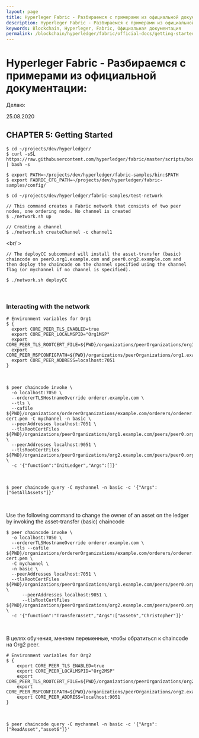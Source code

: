 ```yaml
---
layout: page
title: Hyperleger Fabric - Разбираемся с примерами из официальной документации
description: Hyperleger Fabric - Разбираемся с примерами из официальной документации
keywords: Blockchain, Hyperleger, Fabric, Официальная документация
permalink: /blockchain/hyperledger/fabric/official-docs/getting-started/
---
```


# Hyperleger Fabric - Разбираемся с примерами из официальной документации:

Делаю:

25.08.2020

## CHAPTER 5: Getting Started

    $ cd ~/projects/dev/hyperledger/
    $ curl -sSL https://raw.githubusercontent.com/hyperledger/fabric/master/scripts/bootstrap.sh | bash -s

    $ export PATH=~/projects/dev/hyperledger/fabric-samples/bin:$PATH
    $ export FABRIC_CFG_PATH=~/projects/dev/hyperledger/fabric-samples/config/

    $ cd ~/projects/dev/hyperledger/fabric-samples/test-network

    // This command creates a Fabric network that consists of two peer nodes, one ordering node. No channel is created
    $ ./network.sh up

    // Creating a channel
    $ ./network.sh createChannel -c channel1

<br/ >

    // The deployCC subcommand will install the asset-transfer (basic) chaincode on peer0.org1.example.com and peer0.org2.example.com and then deploy the chaincode on the channel specified using the channel flag (or mychannel if no channel is specified).

    $ ./network.sh deployCC

<br/>

### Interacting with the network

    # Environment variables for Org1
    $ {
      export CORE_PEER_TLS_ENABLED=true
      export CORE_PEER_LOCALMSPID="Org1MSP"
      export CORE_PEER_TLS_ROOTCERT_FILE=${PWD}/organizations/peerOrganizations/org1.example.com/peers/peer0.org1.example.com/tls/ca.crt
      export CORE_PEER_MSPCONFIGPATH=${PWD}/organizations/peerOrganizations/org1.example.com/users/Admin@org1.example.com/msp
      export CORE_PEER_ADDRESS=localhost:7051
    }

<br/>

    $ peer chaincode invoke \
      -o localhost:7050 \
      --ordererTLSHostnameOverride orderer.example.com \
      --tls \
      --cafile ${PWD}/organizations/ordererOrganizations/example.com/orderers/orderer.example.com/msp/tlscacerts/tlsca.example.com-cert.pem -C mychannel -n basic \
      --peerAddresses localhost:7051 \
      --tlsRootCertFiles ${PWD}/organizations/peerOrganizations/org1.example.com/peers/peer0.org1.example.com/tls/ca.crt \
      --peerAddresses localhost:9051 \
      --tlsRootCertFiles ${PWD}/organizations/peerOrganizations/org2.example.com/peers/peer0.org2.example.com/tls/ca.crt \
      -c '{"function":"InitLedger","Args":[]}'

<br/>

    $ peer chaincode query -C mychannel -n basic -c '{"Args":["GetAllAssets"]}'

<br/>

Use the following command to change the owner of an asset on the ledger by invoking the asset-transfer (basic) chaincode

    $ peer chaincode invoke \
      -o localhost:7050 \
      --ordererTLSHostnameOverride orderer.example.com \
      --tls --cafile ${PWD}/organizations/ordererOrganizations/example.com/orderers/orderer.example.com/msp/tlscacerts/tlsca.example.com-cert.pem \
      -C mychannel \
      -n basic \
      --peerAddresses localhost:7051 \
      --tlsRootCertFiles ${PWD}/organizations/peerOrganizations/org1.example.com/peers/peer0.org1.example.com/tls/ca.crt \
          --peerAddresses localhost:9051 \
          --tlsRootCertFiles ${PWD}/organizations/peerOrganizations/org2.example.com/peers/peer0.org2.example.com/tls/ca.crt \
      -c '{"function":"TransferAsset","Args":["asset6","Christopher"]}'

<br/>

В целях обучения, меняем переменные, чтобы обратиться к chaincode на Org2 peer.

    # Environment variables for Org2
    $ {
        export CORE_PEER_TLS_ENABLED=true
        export CORE_PEER_LOCALMSPID="Org2MSP"
        export CORE_PEER_TLS_ROOTCERT_FILE=${PWD}/organizations/peerOrganizations/org2.example.com/peers/peer0.org2.example.com/tls/ca.crt
        export CORE_PEER_MSPCONFIGPATH=${PWD}/organizations/peerOrganizations/org2.example.com/users/Admin@org2.example.com/msp
        export CORE_PEER_ADDRESS=localhost:9051
    }

<br/>

    $ peer chaincode query -C mychannel -n basic -c '{"Args":["ReadAsset","asset6"]}'
